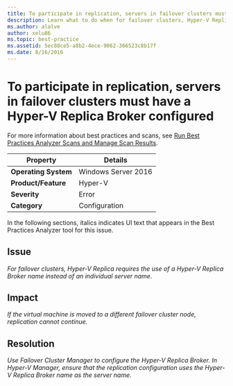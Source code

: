 ```yaml
---
title: To participate in replication, servers in failover clusters must have a Hyper-V Replica Broker configured
description: Learn what to do when for failover clusters, Hyper-V Replica requires the use of a Hyper-V Replica Broker name instead of an individual server name.
ms.author: alalve
author: xelu86
ms.topic: best-practice
ms.assetid: 5ec88ce5-a8b2-4ece-9062-366523c8b17f
ms.date: 8/16/2016
---
```

# To participate in replication, servers in failover clusters must have a Hyper-V Replica Broker configured

For more information about best practices and scans, see [Run Best Practices Analyzer Scans and Manage Scan Results](/previous-versions/windows/it-pro/windows-server-2012-R2-and-2012/hh831400(v=ws.11)).

|Property|Details|
|-|-|
|**Operating System**|Windows Server 2016|
|**Product/Feature**|Hyper-V|
|**Severity**|Error|
|**Category**|Configuration|

In the following sections, italics indicates UI text that appears in the Best Practices Analyzer tool for this issue.

## Issue
*For failover clusters, Hyper-V Replica requires the use of a Hyper-V Replica Broker name instead of an individual server name.*

## Impact
*If the virtual machine is moved to a different failover cluster node, replication cannot continue.*

## Resolution
*Use Failover Cluster Manager to configure the Hyper-V Replica Broker. In Hyper-V Manager, ensure that the replication configuration uses the Hyper-V Replica Broker name as the server name.*


